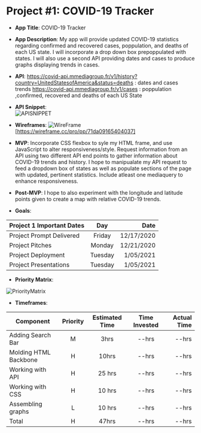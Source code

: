 # Project #1: COVID-19 Tracker



- **App Title**: COVID-19 Tracker
- **App Description**: My app will provide updated COVID-19 statistics regarding confirmed and recovered cases, poppulation, and deaths of each US state. I will incorporate a drop down box prepoppulated with states. I will also use a second API providing dates and cases to produce graphs displaying trends in cases.
- **API**: https://covid-api.mmediagroup.fr/v1/history?country=UnitedStatesofAmerica&status=deaths : dates and cases trends
  https://covid-api.mmediagroup.fr/v1/cases : poppulation ,confirmed, recovered and deaths of each US State
  
- **API Snippet**:  
  ![APISNIPPET](https://i.ibb.co/52Jq5Bw/Screen-Shot-2020-12-20-at-11-54-16-PM.png)    
    
    
- **Wireframes**:  ![WireFrame](https://i.ibb.co/mHNQr0V/Screen-Shot-2020-12-20-at-11-30-15-PM.png")
  [https://wireframe.cc/pro/pp/71da09165404037]
- **MVP**: Incorporate CSS flexbox to syle my HTML frame, and use JavaScript to alter responsiveness/style. Request information from an API using two different API end points to gather information about COVID-19 trends and history. I hope to manipualate my API request to feed a dropdown box of states as well as populate sections of the page with updated, pertinent statistics. Include atleast one mediaquery to enhance responsiveness.
- **Post-MVP**: I hope to also experiment with the longitude and latitude points given to create a map with relative COVID-19 trends.
- **Goals**:
   
| Project 1 Important Dates | Day      | Date      |
|---------------------------| :------: |---------: |
| Project Prompt Delivered  | Friday   | 12/17/2020|
| Project Pitches           | Monday   | 12/21/2020|
| Project Deployment        | Tuesday  | 1/05/2021 |
| Project Presentations     | Tuesday  | 1/05/2021 |

- **Priority Matrix**: 

![PriorityMatrix](https://i.ibb.co/z4VDmyk/Screen-Shot-2020-12-20-at-11-48-24-PM.png)
- **Timeframes**: 
  
| Component | Priority | Estimated Time | Time Invested | Actual Time |
| --- | :---: |  :---: | :---: | ---: |
| Adding Search Bar | M | 3hrs| --hrs | --hrs |
| Molding HTML Backbone | H | 10hrs | --hrs | --hrs|
| Working with API | H | 25 hrs| --hrs | --hrs |
| Working with CSS | H | 10 hrs | --hrs | --hrs |
| Assembling graphs | L | 10 hrs | --hrs | --hrs |
| Total | H | 47hrs| --hrs | --hrs |
